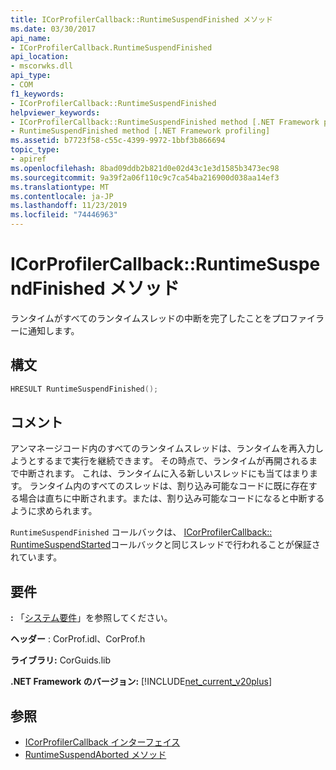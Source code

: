 ```yaml
---
title: ICorProfilerCallback::RuntimeSuspendFinished メソッド
ms.date: 03/30/2017
api_name:
- ICorProfilerCallback.RuntimeSuspendFinished
api_location:
- mscorwks.dll
api_type:
- COM
f1_keywords:
- ICorProfilerCallback::RuntimeSuspendFinished
helpviewer_keywords:
- ICorProfilerCallback::RuntimeSuspendFinished method [.NET Framework profiling]
- RuntimeSuspendFinished method [.NET Framework profiling]
ms.assetid: b7723f58-c55c-4399-9972-1bbf3b866694
topic_type:
- apiref
ms.openlocfilehash: 8bad09ddb2b821d0e02d43c1e3d1585b3473ec98
ms.sourcegitcommit: 9a39f2a06f110c9c7ca54ba216900d038aa14ef3
ms.translationtype: MT
ms.contentlocale: ja-JP
ms.lasthandoff: 11/23/2019
ms.locfileid: "74446963"
---
```

# <a name="icorprofilercallbackruntimesuspendfinished-method"></a>ICorProfilerCallback::RuntimeSuspendFinished メソッド
ランタイムがすべてのランタイムスレッドの中断を完了したことをプロファイラーに通知します。  
  
## <a name="syntax"></a>構文  
  
```cpp  
HRESULT RuntimeSuspendFinished();  
```  
  
## <a name="remarks"></a>コメント  
 アンマネージコード内のすべてのランタイムスレッドは、ランタイムを再入力しようとするまで実行を継続できます。 その時点で、ランタイムが再開されるまで中断されます。 これは、ランタイムに入る新しいスレッドにも当てはまります。 ランタイム内のすべてのスレッドは、割り込み可能なコードに既に存在する場合は直ちに中断されます。または、割り込み可能なコードになると中断するように求められます。  
  
 `RuntimeSuspendFinished` コールバックは、 [ICorProfilerCallback:: RuntimeSuspendStarted](../../../../docs/framework/unmanaged-api/profiling/icorprofilercallback-runtimesuspendstarted-method.md)コールバックと同じスレッドで行われることが保証されています。  
  
## <a name="requirements"></a>要件  
 **:** 「[システム要件](../../../../docs/framework/get-started/system-requirements.md)」を参照してください。  
  
 **ヘッダー** : CorProf.idl、CorProf.h  
  
 **ライブラリ:** CorGuids.lib  
  
 **.NET Framework のバージョン:** [!INCLUDE[net_current_v20plus](../../../../includes/net-current-v20plus-md.md)]  
  
## <a name="see-also"></a>参照

- [ICorProfilerCallback インターフェイス](../../../../docs/framework/unmanaged-api/profiling/icorprofilercallback-interface.md)
- [RuntimeSuspendAborted メソッド](../../../../docs/framework/unmanaged-api/profiling/icorprofilercallback-runtimesuspendaborted-method.md)

